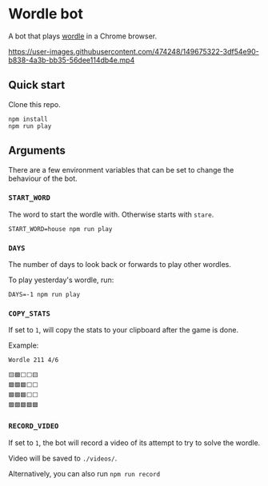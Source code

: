# Wordle bot

A bot that plays [wordle](https://www.powerlanguage.co.uk/wordle/) in a Chrome browser.

https://user-images.githubusercontent.com/474248/149675322-3df54e90-b838-4a3b-bb35-56dee114db4e.mp4

## Quick start

Clone this repo.

```
npm install
npm run play
```

## Arguments

There are a few environment variables that can be set to change the behaviour of the bot.

### `START_WORD`

The word to start the wordle with.
Otherwise starts with `stare`.

```
START_WORD=house npm run play
```

### `DAYS`

The number of days to look back or forwards to play other wordles.

To play yesterday's wordle, run:

```
DAYS=-1 npm run play
```

### `COPY_STATS`

If set to `1`, will copy the stats to your clipboard after the game is done.

Example:

```
Wordle 211 4/6

🟨🟩⬜⬜🟨
🟩🟩🟩⬜⬜
🟩🟩🟩⬜⬜
🟩🟩🟩🟩🟩
```

### `RECORD_VIDEO`

If set to `1`, the bot will record a video of its attempt to try to solve the wordle.

Video will be saved to `./videos/`.

Alternatively, you can also run `npm run record`

